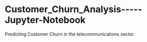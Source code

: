 # Customer_Churn_Analysis-----Jupyter-Notebook
Predicting Customer Churn in the telecommunications sector
